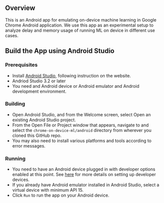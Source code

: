 ## Overview
This is an Android app for emulating on-device machine learning in Google Chrome Android application. We use this app as an experimental setup to analyze delay and memory usage of running ML on device in different use cases.

## Build the App using Android Studio

### Prerequisites
- Install [Android Studio](https://developer.android.com/studio/index.html), following instruction on the website.
- Andriod Studio 3.2 or later
- You need and Android device or Android emulator and Android development environment.

### Building
- Open Android Studio, and from the Welcome screen, select Open an existing Android Studio project.
- From the Open File or Project window that appears, navigate to and select the ```chrome-on-device-ml/android``` directory from wherever you cloned this GitHub repo.
- You may also need to install various platforms and tools according to error messages.

### Running
- You need to have an Android device plugged in with developer options enabled at this point. See [here](https://developer.android.com/studio/run/device) for more details on setting up developer devices.
- If you already have Android emulator installed in Android Studio, select a virtual device with minimum API 15.
- Click ```Run``` to run the app on your Android device.
